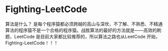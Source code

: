# Fighting-LeetCode

算法是什么？ 是每个程序猿都必须跨越的高山与深坎，不了解、不熟悉、不精通算法的程序猿不是一个合格的程序猿。战胜算法的最好的方法就是——高效的刷题，LeetCode 是目前大家都比较推荐的，所以算法之路也从LeetCode 开始，Fighting-LeetCode！！！ 
